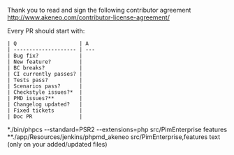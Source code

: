 Thank you to read and sign the following contributor agreement http://www.akeneo.com/contributor-license-agreement/

Every PR should start with:

```
| Q                    | A
| -------------------- | ---
| Bug fix?             |
| New feature?         |
| BC breaks?           |
| CI currently passes? |
| Tests pass?          |
| Scenarios pass?      |
| Checkstyle issues?*  |
| PMD issues?**        |
| Changelog updated?   |
| Fixed tickets        |
| Doc PR               |
```

*./bin/phpcs --standard=PSR2 --extensions=php src/PimEnterprise features
**./app/Resources/jenkins/phpmd_akeneo src/PimEnterprise,features text (only on your added/updated files)
